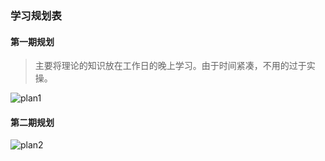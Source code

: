 ### 学习规划表

#### 第一期规划
  > 主要将理论的知识放在工作日的晚上学习。由于时间紧凑，不用的过于实操。
  
  ![plan1](https://raw.githubusercontent.com/leTeng/planningtable/master/image/plan1.PNG)
  
#### 第二期规划
   
   ![plan2](https://raw.githubusercontent.com/leTeng/planningtable/master/image/plan2.PNG)
  
